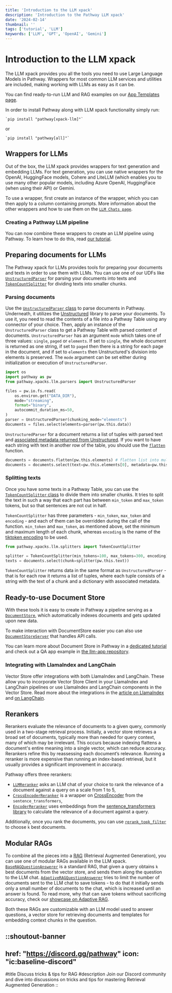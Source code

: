 ```yaml
---
title: 'Introduction to the LLM xpack'
description: 'Introduction to the Pathway LLM xpack'
date: '2024-02-14'
thumbnail: ''
tags: ['tutorial', 'LLM']
keywords: ['LLM', 'GPT', 'OpenAI', 'Gemini']
---
```


# Introduction to the LLM xpack

The LLM xpack provides you all the tools you need to use Large Language Models in Pathway. Wrappers for most common LLM services and utilities are included, making working with LLMs as easy as it can be.

You can find ready-to-run LLM and RAG examples on our [App Templates page](/developers/templates?category=llm#llm).

In order to install Pathway along with LLM xpack functionality simply run:
```
`pip install "pathway[xpack-llm]"`
```

or 

```
`pip install "pathway[all]"`
```

## Wrappers for LLMs

Out of the box, the LLM xpack provides wrappers for text generation and embedding LLMs. For text generation, you can use native wrappers for the OpenAI, HuggingFace models, Cohere and LiteLLM (which enables you to use many other popular models, including Azure OpenAI, HuggingFace (when using their API) or Gemini.

To use a wrapper, first create an instance of the wrapper, which you can then apply to a column containing prompts. More information about the other wrappers and how to use them on the [`LLM Chats page`](/developers/user-guide/llm-xpack/llm-chats).

### Creating a Pathway LLM pipeline
You can now combine these wrappers to create an LLM pipeline using Pathway. To learn how to do this, read [our tutorial](/developers/user-guide/llm-xpack/llm-app-pathway).

## Preparing documents for LLMs

The Pathway xpack for LLMs provides tools for preparing your documents and texts in order to use them with LLMs. You can use one of our UDFs like [`UnstructuredParser`](/developers/api-docs/pathway-xpacks-llm/parsers#pathway.xpacks.llm.parsers.UnstructuredParser) for parsing your documents into texts and [`TokenCountSplitter`](/developers/api-docs/pathway-xpacks-llm/splitters#pathway.xpacks.llm.splitters.TokenCountSplitter) for dividing texts into smaller chunks.

### Parsing documents
Use the [`UnstructuredParser` class](/developers/api-docs/pathway-xpacks-llm/parsers#pathway.xpacks.llm.parsers.UnstructuredParser) to parse documents in Pathway. Underneath, it utilizes the [Unstructured](https://unstructured.io/) library to parse your documents. To use it, you need to read the contents of a file into a Pathway Table using any connector of your choice. Then, apply an instance of the `UnstructuredParser` class to get a Pathway Table with parsed content of documents. `UnstructuredParser` has an argument `mode` which takes one of three values: `single`, `paged` or `elements`. If set to `single`, the whole document is returned as one string, if set to `paged` then there is a string for each page in the document, and if set to `elements` then Unstructured's division into elements is preserved. The `mode` argument can be set either during initialization or execution of `UnstructuredParser`.

```python
import os
import pathway as pw
from pathway.xpacks.llm.parsers import UnstructuredParser

files = pw.io.fs.read(
    os.environ.get("DATA_DIR"),
    mode="streaming",
    format="binary",
    autocommit_duration_ms=50,
)
parser = UnstructuredParser(chunking_mode="elements")
documents = files.select(elements=parser(pw.this.data))
```

`UnstructuredParser` for a document returns a list of tuples with parsed text and [associated metadata returned from Unstructured](https://unstructured-io.github.io/unstructured/metadata.html). If you want to have each string with text in another row of the table, you should use the [`flatten`](/developers/api-docs/pathway-table#pathway.Table.flatten) function.

```python
documents = documents.flatten(pw.this.elements) # flatten list into multiple rows
documents = documents.select(text=pw.this.elements[0], metadata=pw.this.elements[1]) # extract text and metadata from tuple
```

### Splitting texts
Once you have some texts in a Pathway Table, you can use the [`TokenCountSplitter` class](/developers/api-docs/pathway-xpacks-llm/splitters#pathway.xpacks.llm.splitters.TokenCountSplitter) to divide them into smaller chunks. It tries to split the text in such a way that each part has between `min_token` and `max_token` tokens, but so that sentences are not cut in half. 

`TokenCountSplitter` has three parameters - `min_token`, `max_token` and `encoding` - and each of them can be overridden during the call of the function. `min_token` and `max_token`, as mentioned above, set the minimum and maximum length of each chunk, whereas `encoding` is the name of the [tiktoken encoding](https://github.com/openai/openai-cookbook/blob/main/examples/How_to_count_tokens_with_tiktoken.ipynb) to be used.

```python
from pathway.xpacks.llm.splitters import TokenCountSplitter

splitter = TokenCountSplitter(min_tokens=100, max_tokens=300, encoding)
texts = documents.select(chunk=splitter(pw.this.text))
```

`TokenCountSplitter` returns data in the same format as `UnstructuredParser` - that is for each row it returns a list of tuples, where each tuple consists of a string with the text of a chunk and a dictionary with associated metadata.



## Ready-to-use Document Store

With these tools it is easy to create in Pathway a pipeline serving as a [`DocumentStore`](/developers/api-docs/pathway-xpacks-llm/document_store), which automatically indexes documents and gets updated upon new data.

To make interaction with DocumentStore easier you can also use [`DocumentStoreServer`](/developers/api-docs/pathway-xpacks-llm/servers#pathway.xpacks.llm.servers.DocumentStoreServer) that handles API calls.

You can learn more about Document Store in Pathway in a [dedicated tutorial](/developers/user-guide/llm-xpack/docs-indexing) and check out a QA app example in [the llm-app repository](https://github.com/pathwaycom/llm-app/blob/main/examples/pipelines/demo-question-answering/app.py). 

### Integrating with LlamaIndex and LangChain

Vector Store offer integrations with both LlamaIndex and LangChain. These allow you to incorporate Vector Store Client in your LlamaIndex and LangChain pipelines or use LlamaIndex and LangChain components in the Vector Store. Read more about the integrations in the [article on LlamaIndex](/blog/llamaindex-pathway) and [on LangChain](/blog/langchain-integration).


## Rerankers

Rerankers evaluate the relevance of documents to a given query, commonly used in a two-stage retrieval process. Initially, a vector store retrieves a broad set of documents, typically more than needed for query context, many of which may be irrelevant. This occurs because indexing flattens a document's entire meaning into a single vector, which can reduce accuracy.
Rerankers refine this by reassessing each document’s relevance. Running a reranker is more expensive than running an index-based retrieval, but it usually provides a significant improvement in accuracy.

Pathway offers three rerankers:
- [`LLMReranker`](/developers/api-docs/pathway-xpacks-llm/rerankers#pathway.xpacks.llm.rerankers.LLMReranker) asks an LLM chat of your choice to rank the relevance of a document against a query on a scale from 1 to 5,
- [`CrossEncoderReranker`](/developers/api-docs/pathway-xpacks-llm/rerankers#pathway.xpacks.llm.rerankers.CrossEncoderReranker) is a wrapper on [CrossEncoder](https://www.sbert.net/docs/cross_encoder/usage/usage.html) from the `sentence_transformers`,
- [`EncoderReranker`](/developers/api-docs/pathway-xpacks-llm/rerankers#pathway.xpacks.llm.rerankers.EncoderReranker) uses embeddings from the [sentence_transformers library](https://www.sbert.net/docs/sentence_transformer/usage/usage.html) to calculate the relevance of a document against a query.

Additionally, once you rank the documents, you can use [`rerank_topk_filter`](/developers/api-docs/pathway-xpacks-llm/rerankers#pathway.xpacks.llm.rerankers.rerank_topk_filter) to choose `k` best documents.

## Modular RAGs

To combine all the pieces into a [RAG](https://en.wikipedia.org/wiki/Retrieval-augmented_generation) (Retrieval Augmented Generation), you can use one of modular RAGs available in the LLM xpack. [`BaseRAGQuestionAnswerer`](/developers/api-docs/pathway-xpacks-llm/question_answering#pathway.xpacks.llm.question_answering.BaseRAGQuestionAnswerer) is a standard RAG, that given a query obtains `k` best documents from the vector store, and sends them along the question to the LLM chat. [`AdaptiveRAGQuestionAnswerer`](/developers/api-docs/pathway-xpacks-llm/question_answering#pathway.xpacks.llm.question_answering.AdaptiveRAGQuestionAnswerer) tries to limit the number of documents sent to the LLM chat to save tokens - to do that it initially sends only a small number of documents to the chat, which is increased until an answer is found. To read more, why that can save tokens without sacrificing accuracy, check our [showcase on Adaptive RAG](/developers/templates/adaptive-rag).

Both these RAGs are customizable with an LLM model used to answer questions, a vector store for retrieving documents and templates for embedding context chunks in the question.
 

::shoutout-banner
---
href: "https://discord.gg/pathway"
icon: "ic:baseline-discord"
---
#title
Discuss tricks & tips for RAG
#description
Join our Discord community and dive into discussions on tricks and tips for mastering Retrieval Augmented Generation
::
